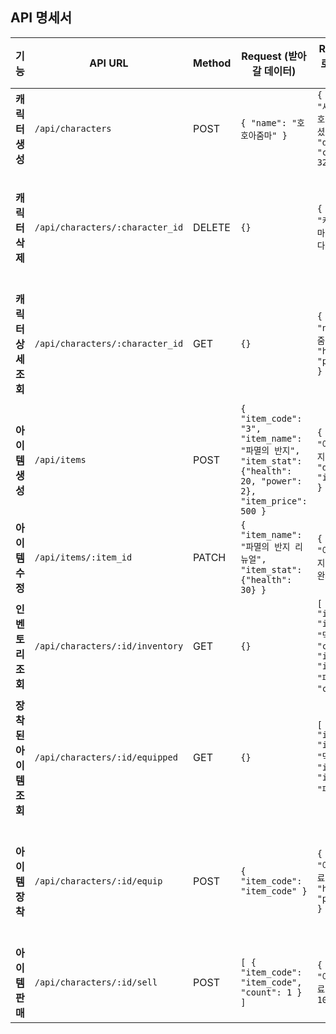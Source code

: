 ## API 명세서

| 기능                   | API URL                         | Method | Request (받아갈 데이터)                                                                                        | Response (서버로부터 받을 데이터)                                                                                       | Error Response                                                                                                                                       |
| ---------------------- | ------------------------------- | ------ | -------------------------------------------------------------------------------------------------------------- | ----------------------------------------------------------------------------------------------------------------------- | ---------------------------------------------------------------------------------------------------------------------------------------------------- |
| **캐릭터 생성**        | `/api/characters`               | POST   | `{ "name": "호호아줌마" }`                                                                                     | `{ "message": "새로운 캐릭터 '호호아줌마'를 생성하셨습니다!", "data": { "character_id": 321 } }`                        | `400 body를 입력받지 못한 경우`: `{ "errorMessage": "데이터 형식이 올바르지 않습니다." }`                                                            |
| **캐릭터 삭제**        | `/api/characters/:character_id` | DELETE | `{}`                                                                                                           | `{ "message": "캐릭터 '호호아줌마'를 삭제하였습니다." }`                                                                | `400 params를 입력받지 못한 경우`: `{ "message": "데이터 형식이 올바르지 않습니다." }` <br> `404`: `{ "message": "해당 캐릭터가 존재하지 않음" }`    |
| **캐릭터 상세 조회**   | `/api/characters/:character_id` | GET    | `{}`                                                                                                           | `{ "data": { "name": "호호아줌마", "health": 500, "power": 100 } }`                                                     | `400 params를 입력받지 못한 경우`: `{ "message": "데이터 형식이 올바르지 않습니다." }` <br> `404`: `{ "message": "해당 캐릭터가 존재하지 않음" }`    |
| **아이템 생성**        | `/api/items`                    | POST   | `{ "item_code": "3", "item_name": "파멸의 반지", "item_stat": {"health": 20, "power": 2}, "item_price": 500 }` | `{ "message": "아이템 '파멸의 반지' 생성 완료", "data": { "item_code": 3 } }`                                           | `400 body를 입력받지 못한 경우`: `{ "errorMessage": "데이터 형식이 올바르지 않습니다." }`                                                            |
| **아이템 수정**        | `/api/items/:item_id`           | PATCH  | `{ "item_name": "파멸의 반지 리뉴얼", "item_stat": {"health": 30} }`                                           | `{ "message": "아이템 '파멸의 반지 리뉴얼'로 수정 완료" }`                                                              | `404 item_id가 존재하지 않는 경우`: `{ "message": "해당 아이템이 존재하지 않습니다." }`                                                              |
| **인벤토리 조회**      | `/api/characters/:id/inventory` | GET    | `{}`                                                                                                           | `[ { "item_code": 1, "item_name": "막대기", "count": 3 }, { "item_code": 3, "item_name": "파멸의 반지", "count": 2 } ]` | `404 character_id가 존재하지 않는 경우`: `{ "message": "해당 캐릭터가 존재하지 않습니다." }`                                                         |
| **장착된 아이템 조회** | `/api/characters/:id/equipped`  | GET    | `{}`                                                                                                           | `[ { "item_code": 1, "item_name": "막대기" }, { "item_code": 3, "item_name": "파멸의 반지" } ]`                         | `404 character_id가 존재하지 않는 경우`: `{ "message": "해당 캐릭터가 존재하지 않습니다." }`                                                         |
| **아이템 장착**        | `/api/characters/:id/equip`     | POST   | `{ "item_code": "item_code" }`                                                                                 | `{ "message": "아이템 장착 완료", "data": { "health": 520, "power": 102 } }`                                            | `400 body를 입력받지 못한 경우`: `{ "errorMessage": "데이터 형식이 올바르지 않습니다." }` <br> `404`: `{ "message": "해당 아이템이 존재하지 않음" }` |
| **아이템 판매**        | `/api/characters/:id/sell`      | POST   | `[ { "item_code": "item_code", "count": 1 } ]`                                                                 | `{ "message": "아이템 판매 완료", "money": 10000 }`                                                                     | `400 body를 입력받지 못한 경우`: `{ "errorMessage": "데이터 형식이 올바르지 않습니다." }`                                                            |

